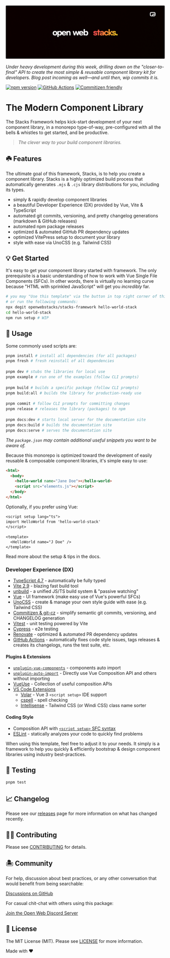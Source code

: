 <p align="center"><img src=".github/art/social.png" alt="Social Card of Stacks"></p>

_Under heavy development during this week, drilling down on the "closer-to-final" API to create the most simple & reusable component library kit for developers. Blog post incoming as well—and until then, wip commits it is._

[![npm version][npm-version-src]][npm-version-href]
[![GitHub Actions][github-actions-src]][github-actions-href]
[![Commitizen friendly](https://img.shields.io/badge/commitizen-friendly-brightgreen.svg)](http://commitizen.github.io/cz-cli/)
<!-- [![npm downloads][npm-downloads-src]][npm-downloads-href] -->
<!-- [![Codecov][codecov-src]][codecov-href] -->

# The Modern Component Library

The Stacks Framework helps kick-start development of your next component library, in a monorepo type-of-way, pre-configured with all the bells & whistles to get started, and be productive.

> _The clever way to your build component libraries._

## ☘️ Features

The ultimate goal of this framework, Stacks, is to help you create a component library. Stacks is a highly optimized build process that automatically generates `.mjs` & `.cjs` library distributions for you, including its types.

- simply & rapidly develop component libraries
- a beautiful Developer Experience (DX) provided by Vue, Vite & TypeScript
- automated git commits, versioning, and pretty changelog generations (markdown & GitHub releases)
- automated npm package releases
- optimized & automated GitHub PR dependency updates
- optimized VitePress setup to document your library
- style with ease via UnoCSS (e.g. Tailwind CSS)

## 💡 Get Started

It's easy to get your component library started with framework. The only prerequisite is a basic understanding of how to work with Vue Single File Components (SFCs). In other words, there is virtually no learning curve because "HTML with sprinkled JavaScript" will get you _incredibly_ far.

```bash
# you may "Use this template" via the button in top right corner of this page
# or run the following commands:
npx degit openwebstacks/stacks-framework hello-world-stack
cd hello-world-stack
npm run setup # WIP
```

## 🤖 Usage

Some commonly used scripts are:

```bash
pnpm install # install all dependencies (for all packages)
pnpm fresh # fresh reinstall of all dependencies

pnpm dev # stubs the libraries for local use
pnpm example # run one of the examples (follow CLI prompts)

pnpm build # builds a specific package (follow CLI prompts)
pnpm build:all # builds the library for production-ready use

pnpm commit # follow CLI prompts for committing changes
pnpm release # releases the library (packages) to npm

pnpm docs:dev # starts local server for the documentation site
pnpm docs:build # builds the documentation site
pnpm docs:serve # serves the documentation site
```

_The `package.json` may contain additional useful snippets you want to be aware of._

Because this monorepo is optimized toward the development of easily reusable & composable component libraries, it's simple easy to use:

```html
<html>
  <body>
    <hello-world name="Jane Doe"></hello-world>
    <script src="elements.js"></script>
  </body>
</html>
```

Optionally, if you prefer using Vue:

```vue
<script setup lang="ts">
import HelloWorld from 'hello-world-stack'
</script>

<template>
  <HelloWorld name="J Doe" />
</template>
```

Read more about the setup & tips in the docs.

### Developer Experience (DX)

- [TypeScript 4.7](https://www.typescriptlang.org/) - automatically be fully typed
- [Vite 2.9](https://vitejs.dev/) - blazing fast build tool
- [unbuild](https://github.com/unjs/unbuild) - a unified JS/TS build system & "passive watching"
- [Vue](https://vuejs.org/) - UI framework (make easy use of Vue's powerful SFCs)
- [UnoCSS](https://github.com/unocss/unocss) - create & manage your own style guide with ease (e.g. Tailwind CSS)
- [Commitizen & git-cz](https://www.npmjs.com/package/git-cz) - simplify semantic git commits, versioning, and CHANGELOG generation
- [Vitest](https://github.com/vitest-dev/vitest) - unit testing powered by Vite
- [Cypress](https://cypress.io/) - e2e testing
- [Renovate](https://renovatebot.com/) - optimized & automated PR dependency updates
- [GitHub Actions](https://github.com/features/actions) - automatically fixes code style issues, tags releases & creates its changelogs, runs the test suite, etc.

#### Plugins & Extensions

- [`unplugin-vue-components`](https://github.com/antfu/unplugin-vue-components) - components auto import
- [`unplugin-auto-import`](https://github.com/antfu/unplugin-auto-import) - Directly use Vue Composition API and others without importing
- [VueUse](https://github.com/antfu/vueuse) - Collection of useful composition APIs
- [VS Code Extensions](./.vscode/extensions.json)
  - [Volar](https://marketplace.visualstudio.com/items?itemName=johnsoncodehk.volar) - Vue 3 `<script setup>` IDE support
  - [cspell](https://marketplace.visualstudio.com/items?itemName=streetsidesoftware.code-spell-checker) - spell checking
  - [Intellisense](https://marketplace.visualstudio.com/items?itemName=voorjaar.windicss-intellisense) - Tailwind CSS (or Windi CSS) class name sorter

#### Coding Style

- Composition API with [`<script setup>` SFC syntax](https://github.com/vuejs/rfcs/pull/227)
- [ESLint](https://eslint.org/) - statically analyzes your code to quickly find problems

When using this template, feel free to adjust it to your needs. It simply is a framework to help you quickly & efficiently bootstrap & design component libraries using industry best-practices.

## 🧪 Testing

```bash
pnpm test
```

## 📈 Changelog

Please see our [releases](https://github.com/openwebstacks/stacks-framework/releases) page for more information on what has changed recently.

## 💪🏼 Contributing

Please see [CONTRIBUTING](.github/CONTRIBUTING.md) for details.

## 🏝 Community

For help, discussion about best practices, or any other conversation that would benefit from being searchable:

[Discussions on GitHub](https://github.com/openwebstacks/stacks-framework/discussions)

For casual chit-chat with others using this package:

[Join the Open Web Discord Server](https://discord.ow3.org)

## 📄 License

The MIT License (MIT). Please see [LICENSE](LICENSE.md) for more information.

Made with ❤️

<!-- Badges -->
[npm-version-src]: https://img.shields.io/npm/v/@ow3/hello-world-vue?style=flat-square
[npm-version-href]: https://npmjs.com/package/@ow3/hello-world-vue

[npm-downloads-src]: https://img.shields.io/npm/dm/@ow3/hello-world-vue?style=flat-square
[npm-downloads-href]: https://npmjs.com/package/@ow3/hello-world-vue

[github-actions-src]: https://img.shields.io/github/workflow/status/openwebstacks/stacks-framework/CI/main?style=flat-square
[github-actions-href]: https://github.com/openwebstacks/stacks-framework/actions?query=workflow%3Aci

<!-- [codecov-src]: https://img.shields.io/codecov/c/gh/openwebstacks/stacks-framework/main?style=flat-square
[codecov-href]: https://codecov.io/gh/openwebstacks/stacks-framework -->
